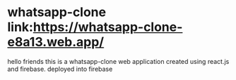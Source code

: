 # whatsapp-clone link:https://whatsapp-clone-e8a13.web.app/
hello friends this is a whatsapp-clone web application created using react.js and firebase.
deployed into firebase

